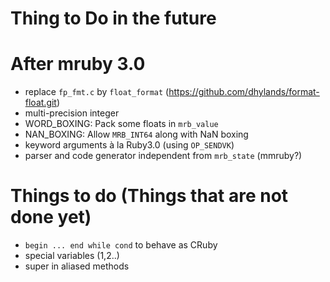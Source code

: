 Thing to Do in the future
===

# After mruby 3.0

* replace `fp_fmt.c` by `float_format` (<https://github.com/dhylands/format-float.git>)
* multi-precision integer
* WORD_BOXING: Pack some floats in `mrb_value`
* NAN_BOXING: Allow `MRB_INT64` along with NaN boxing
* keyword arguments à la Ruby3.0 (using `OP_SENDVK`)
* parser and code generator independent from `mrb_state` (mmruby?)

# Things to do (Things that are not done yet)

* `begin ... end while cond` to behave as CRuby
* special variables ($1,$2..)
* super in aliased methods
